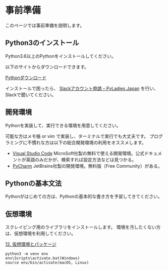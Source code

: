 # 事前準備

このページでは事前準備を説明します。

## Python3のインストール
Python3.6以上のPythonをインストールしてください。

以下のサイトからダウンロードできます。

[Pythonダウンロード](https://www.python.org/downloads/)

インストールで困ったら、 [Slackアカウント申請 – PyLadies Japan](http://bit.ly/1fqJkNu) を行い、Slackで聞いてください。

## 開発環境
Pythonを実装して、実行できる環境を用意してください。

可能な方はメモ帳 or vim で実装し、ターミナルで実行でも大丈夫です。
プログラミングに不慣れな方は以下の総合開発環境の利用をオススメします。

- [Visual Studio Code](https://code.visualstudio.com/) MicroSoft社製の無料で使える開発環境。公式ドキュメントが英語のみだかが、検索すれば設定方法などは見つかる。
- [PyCharm](https://www.jetbrains.com/pycharm/) JetBrains社製の開発環境。無料版（Free Community）がある。

## Pythonの基本文法
Pythonがはじめての方は、Pythonの基本的な書き方を予習してきてください。

## 仮想環境
スクレイピング用のライブラリをインストールします。
環境を汚したくない方は、仮想環境を利用してください。

[12. 仮想環境とパッケージ](https://docs.python.org/ja/3/tutorial/venv.html)

```
python3 -m venv env
env\Scripts\activate.bat(Windows)
source env/bin/activate(macOS, Linux)
```
